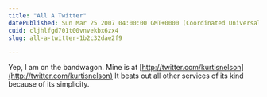 ```yaml
---
title: "All A Twitter"
datePublished: Sun Mar 25 2007 04:00:00 GMT+0000 (Coordinated Universal Time)
cuid: cljhlfgd701t00vnvekbx6zx4
slug: all-a-twitter-1b2c32dae2f9

---
```


Yep, I am on the bandwagon. Mine is at [http://twitter.com/kurtisnelson](http://twitter.com/kurtisnelson) It beats out all other services of its kind because of its simplicity.